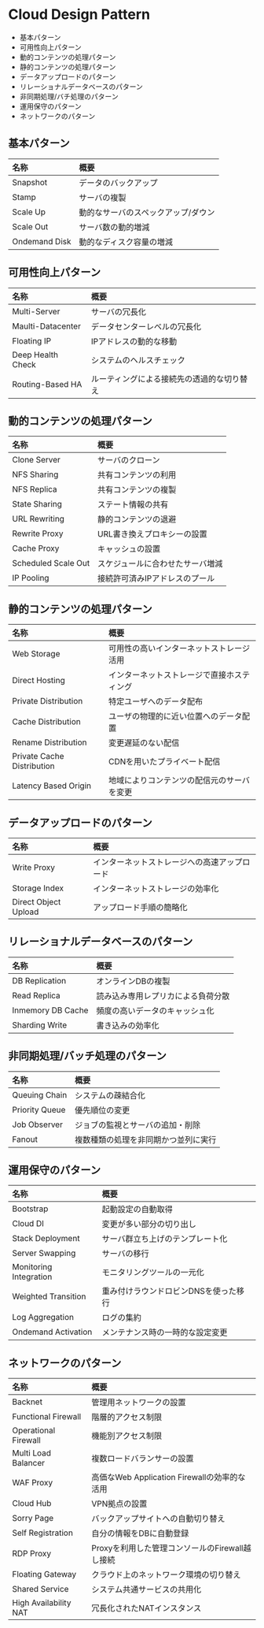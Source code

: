 # Cloud Design Pattern

* 基本パターン
* 可用性向上パターン
* 動的コンテンツの処理パターン
* 静的コンテンツの処理パターン
* データアップロードのパターン
* リレーショナルデータベースのパターン
* 非同期処理/バチ処理のパターン
* 運用保守のパターン
* ネットワークのパターン

## 基本パターン

| 名称 | 概要 |
|:-----------|:------------|
| Snapshot | データのバックアップ |
| Stamp | サーバの複製 |
| Scale Up | 動的なサーバのスペックアップ/ダウン |
| Scale Out | サーバ数の動的増減 |
| Ondemand Disk | 動的なディスク容量の増減 |

## 可用性向上パターン

| 名称 | 概要 |
|:-----------|:------------|
| Multi-Server | サーバの冗長化 |
| Maulti-Datacenter | データセンターレベルの冗長化 |
| Floating IP | IPアドレスの動的な移動 |
| Deep Health Check | システムのヘルスチェック |
| Routing-Based HA | ルーティングによる接続先の透過的な切り替え |

## 動的コンテンツの処理パターン

| 名称 | 概要 |
|:-----------|:------------|
| Clone Server | サーバのクローン |
| NFS Sharing | 共有コンテンツの利用 |
| NFS Replica | 共有コンテンツの複製 |
| State Sharing | ステート情報の共有 |
| URL Rewriting | 静的コンテンツの退避 |
| Rewrite Proxy | URL書き換えプロキシーの設置 |
| Cache Proxy | キャッシュの設置 |
| Scheduled Scale Out | スケジュールに合わせたサーバ増減 |
| IP Pooling | 接続許可済みIPアドレスのプール |

## 静的コンテンツの処理パターン

| 名称 | 概要 |
|:-----------|:------------|
| Web Storage | 可用性の高いインターネットストレージ活用 |
| Direct Hosting | インターネットストレージで直接ホスティング |
| Private Distribution | 特定ユーザへのデータ配布 |
| Cache Distribution | ユーザの物理的に近い位置へのデータ配置 |
| Rename Distribution | 変更遅延のない配信 |
| Private Cache Distribution | CDNを用いたプライベート配信 |
| Latency Based Origin | 地域によりコンテンツの配信元のサーバを変更 |

## データアップロードのパターン

| 名称 | 概要 |
|:-----------|:------------|
| Write Proxy | インターネットストレージへの高速アップロード |
| Storage Index | インターネットストレージの効率化 |
| Direct Object Upload | アップロード手順の簡略化 |

## リレーショナルデータベースのパターン

| 名称 | 概要 |
|:-----------|:------------|
| DB Replication | オンラインDBの複製 |
| Read Replica | 読み込み専用レプリカによる負荷分散 |
| Inmemory DB Cache | 頻度の高いデータのキャッシュ化 |
| Sharding Write | 書き込みの効率化 |

## 非同期処理/バッチ処理のパターン

| 名称 | 概要 |
|:-----------|:------------|
| Queuing Chain | システムの疎結合化 |
| Priority Queue | 優先順位の変更 |
| Job Observer | ジョブの監視とサーバの追加・削除 |
| Fanout | 複数種類の処理を非同期かつ並列に実行 |

## 運用保守のパターン

| 名称 | 概要 |
|:-----------|:------------|
| Bootstrap | 起動設定の自動取得 |
| Cloud DI | 変更が多い部分の切り出し |
| Stack Deployment | サーバ群立ち上げのテンプレート化 |
| Server Swapping | サーバの移行 |
| Monitoring Integration | モニタリングツールの一元化 |
| Weighted Transition | 重み付けラウンドロビンDNSを使った移行 |
| Log Aggregation | ログの集約 |
| Ondemand Activation | メンテナンス時の一時的な設定変更 |

## ネットワークのパターン

| 名称 | 概要 |
|:-----------|:------------|
| Backnet | 管理用ネットワークの設置 |
| Functional Firewall | 階層的アクセス制限 |
| Operational Firewall | 機能別アクセス制限 |
| Multi Load Balancer | 複数ロードバランサーの設置 |
| WAF Proxy | 高価なWeb Application Firewallの効率的な活用 |
| Cloud Hub | VPN拠点の設置 |
| Sorry Page | バックアップサイトへの自動切り替え |
| Self Registration | 自分の情報をDBに自動登録 |
| RDP Proxy | Proxyを利用した管理コンソールのFirewall越し接続 |
| Floating Gateway | クラウド上のネットワーク環境の切り替え |
| Shared Service | システム共通サービスの共用化 |
| High Availability NAT | 冗長化されたNATインスタンス |